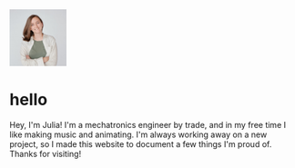 <img src="me.jpg" alt="Photo of Julia Garbe" style="width:100px;height:100px;">

hello
=====
Hey, I'm Julia! I'm a mechatronics engineer by trade, and in my free time I like making music and animating. I'm always working away on a new project, so I made this website to document a few things I'm proud of. Thanks for visiting! 
